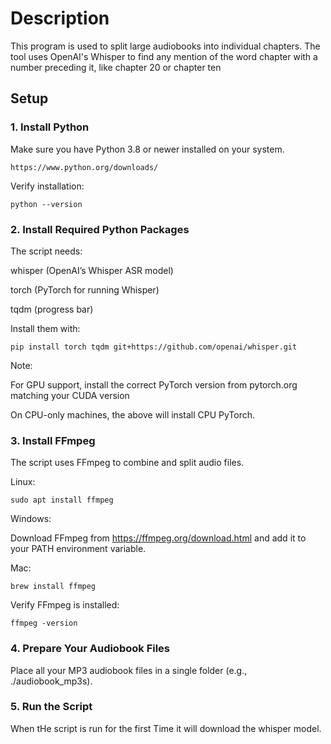 # Description
This program is used to split large audiobooks into individual chapters. The tool uses OpenAI's Whisper to find any mention of the word chapter with a number preceding it, 
like chapter 20 or chapter ten

## Setup

### 1. Install Python
Make sure you have Python 3.8 or newer installed on your system.

    https://www.python.org/downloads/

Verify installation:

    python --version

 
 
### 2. Install Required Python Packages
The script needs:

whisper (OpenAI’s Whisper ASR model)

torch (PyTorch for running Whisper)

tqdm (progress bar)

Install them with:

    pip install torch tqdm git+https://github.com/openai/whisper.git

Note:

For GPU support, install the correct PyTorch version from pytorch.org matching your CUDA version 

On CPU-only machines, the above will install CPU PyTorch.

### 3. Install FFmpeg
The script uses FFmpeg to combine and split audio files.

Linux:

    sudo apt install ffmpeg

Windows:
 
 
Download FFmpeg from https://ffmpeg.org/download.html and add it to your PATH environment variable.

Mac:

    brew install ffmpeg

Verify FFmpeg is installed:

    ffmpeg -version

### 4. Prepare Your Audiobook Files

Place all your MP3 audiobook files in a single folder (e.g., ./audiobook_mp3s).

### 5. Run the Script
When tHe script is run for the first Time it will download the whisper model.

